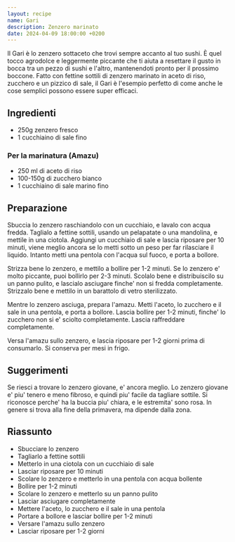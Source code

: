```yaml
---
layout: recipe
name: Gari
description: Zenzero marinato
date: 2024-04-09 18:00:00 +0200
---
```


Il Gari è lo zenzero sottaceto che trovi sempre accanto al tuo sushi. È quel tocco agrodolce e leggermente piccante che ti aiuta a resettare il gusto in bocca tra un pezzo di sushi e l'altro, mantenendoti pronto per il prossimo boccone. Fatto con fettine sottili di zenzero marinato in aceto di riso, zucchero e un pizzico di sale, il Gari è l'esempio perfetto di come anche le cose semplici possono essere super efficaci.

## Ingredienti

- 250g zenzero fresco
- 1 cucchiaino di sale fino

### Per la marinatura (Amazu)

- 250 ml di aceto di riso
- 100-150g di zucchero bianco
- 1 cucchiaino di sale marino fino

## Preparazione

Sbuccia lo zenzero raschiandolo con un cucchiaio, e lavalo con acqua fredda. Taglialo a fettine sottili, usando un pelapatate o una mandolina, e mettile in una ciotola. Aggiungi un cucchiaio di sale e lascia riposare per 10 minuti, viene meglio ancora se lo metti sotto un peso per far rilasciare il liquido. Intanto metti una pentola con l'acqua sul fuoco, e porta a bollore.

Strizza bene lo zenzero, e mettilo a bollire per 1-2 minuti. Se lo zenzero e' molto piccante, puoi bollirlo per 2-3 minuti. Scolalo bene e distribuiscilo su un panno pulito, e lascialo asciugare finche' non si fredda completamente. Strizzalo bene e mettilo in un barattolo di vetro sterilizzato.

Mentre lo zenzero asciuga, prepara l'amazu. Metti l'aceto, lo zucchero e il sale in una pentola, e porta a bollore. Lascia bollire per 1-2 minuti, finche' lo zucchero non si e' sciolto completamente. Lascia raffreddare completamente.

Versa l'amazu sullo zenzero, e lascia riposare per 1-2 giorni prima di consumarlo. Si conserva per mesi in frigo.

## Suggerimenti

Se riesci a trovare lo zenzero giovane, e' ancora meglio. Lo zenzero giovane e' piu' tenero e meno fibroso, e quindi piu' facile da tagliare sottile. Si riconosce perche' ha la buccia piu' chiara, e le estremita' sono rosa. In genere si trova alla fine della primavera, ma dipende dalla zona.


## Riassunto

- Sbucciare lo zenzero
- Tagliarlo a fettine sottili
- Metterlo in una ciotola con un cucchiaio di sale
- Lasciar riposare per 10 minuti
- Scolare lo zenzero e metterlo in una pentola con acqua bollente
- Bollire per 1-2 minuti
- Scolare lo zenzero e metterlo su un panno pulito
- Lasciar asciugare completamente
- Mettere l'aceto, lo zucchero e il sale in una pentola
- Portare a bollore e lasciar bollire per 1-2 minuti
- Versare l'amazu sullo zenzero
- Lasciar riposare per 1-2 giorni
